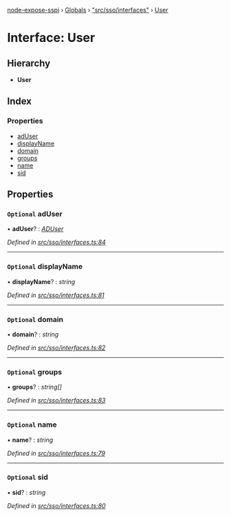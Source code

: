 [node-expose-sspi](../README.md) › [Globals](../globals.md) › ["src/sso/interfaces"](../modules/_src_sso_interfaces_.md) › [User](_src_sso_interfaces_.user.md)

# Interface: User

## Hierarchy

* **User**

## Index

### Properties

* [adUser](_src_sso_interfaces_.user.md#optional-aduser)
* [displayName](_src_sso_interfaces_.user.md#optional-displayname)
* [domain](_src_sso_interfaces_.user.md#optional-domain)
* [groups](_src_sso_interfaces_.user.md#optional-groups)
* [name](_src_sso_interfaces_.user.md#optional-name)
* [sid](_src_sso_interfaces_.user.md#optional-sid)

## Properties

### `Optional` adUser

• **adUser**? : *[ADUser](_src_sso_interfaces_.aduser.md)*

*Defined in [src/sso/interfaces.ts:84](https://github.com/jlguenego/node-expose-sspi/blob/2cf7b18/src/sso/interfaces.ts#L84)*

___

### `Optional` displayName

• **displayName**? : *string*

*Defined in [src/sso/interfaces.ts:81](https://github.com/jlguenego/node-expose-sspi/blob/2cf7b18/src/sso/interfaces.ts#L81)*

___

### `Optional` domain

• **domain**? : *string*

*Defined in [src/sso/interfaces.ts:82](https://github.com/jlguenego/node-expose-sspi/blob/2cf7b18/src/sso/interfaces.ts#L82)*

___

### `Optional` groups

• **groups**? : *string[]*

*Defined in [src/sso/interfaces.ts:83](https://github.com/jlguenego/node-expose-sspi/blob/2cf7b18/src/sso/interfaces.ts#L83)*

___

### `Optional` name

• **name**? : *string*

*Defined in [src/sso/interfaces.ts:79](https://github.com/jlguenego/node-expose-sspi/blob/2cf7b18/src/sso/interfaces.ts#L79)*

___

### `Optional` sid

• **sid**? : *string*

*Defined in [src/sso/interfaces.ts:80](https://github.com/jlguenego/node-expose-sspi/blob/2cf7b18/src/sso/interfaces.ts#L80)*
